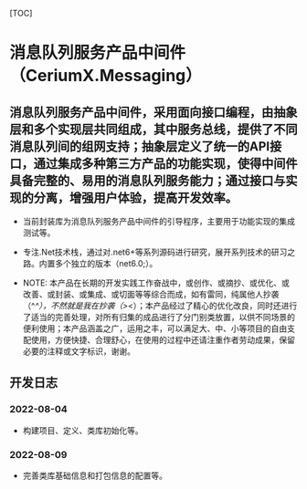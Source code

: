 [TOC]

# 消息队列服务产品中间件（CeriumX.Messaging）

## 消息队列服务产品中间件，采用面向接口编程，由抽象层和多个实现层共同组成，其中服务总线，提供了不同消息队列间的组网支持；抽象层定义了统一的API接口，通过集成多种第三方产品的功能实现，使得中间件具备完整的、易用的消息队列服务能力；通过接口与实现的分离，增强用户体验，提高开发效率。

- 当前封装库为消息队列服务产品中间件的引导程序，主要用于功能实现的集成测试等。

- 专注.Net技术栈，通过对.net6+等系列源码进行研究，展开系列技术的研习之路。内置多个独立的版本（net6.0;）。

- NOTE: 本产品在长期的开发实践工作奋战中，或创作、或摘抄、或优化、或改善、或封装、或集成、或切面等等综合而成，如有雷同，纯属他人抄袭（^_^），不然就是我在抄袭（&gt;_&lt;）；本产品经过了精心的优化改良，同时还进行了适当的完善处理，对所有归集的成品进行了分门别类放置，以供不同场景的便利使用；本产品涵盖之广，运用之丰，可以满足大、中、小等项目的自由支配使用，方便快捷、合理舒心，在使用的过程中还请注重作者劳动成果，保留必要的注释或文字标识，谢谢。


## 开发日志

### 2022-08-04
- 构建项目、定义、类库初始化等。

### 2022-08-09
- 完善类库基础信息和打包信息的配置等。
